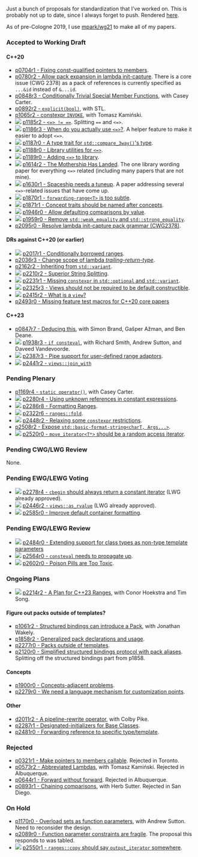 Just a bunch of proposals for standardization that I've worked on. This is
probably not up to date, since I always forget to push. Rendered
[here](https://brevzin.github.io/cpp_proposals).

As of pre-Cologne 2019, I use [mpark/wg21](https://github.com/mpark/wg21) to
make all of my papers.

### Accepted to Working Draft

#### C++20

- [p0704r1 - Fixing const-qualified pointers to members](0704_const_qual_pmfs/p0704r1.html).
- [p0780r2 - Allow pack expansion in lambda init-capture](0780_lambda_pack_capture/p0780r2.html). There is a core issue (CWG 2378) as a pack of references is currently specified as `...&id` instead of `&...id`.
- [p0848r3 - Conditionally Trivial Special Member Functions](0848_special_members/p0848r3.html), with Casey Carter.
- [p0892r2 - `explicit(bool)`](0892_explicit_bool/p0892r2.html), with STL.
- [p1065r2 - constexpr `INVOKE`](1065_constexpr_invoke/p1065r2.html), with Tomasz Kamiński.
- ![][~spaceship] [p1185r2 - `<=> != ==`](118x_spaceship/p1185r2.html). Splitting `==` and `<=>`.
- ![][~spaceship] [p1186r3 - When do you actually use `<=>`?](118x_spaceship/p1186r3.html). A helper feature to make it easier to adopt `<=>`.
- ![][~spaceship] [p1187r0 - A type trait for `std::compare_3way()`'s type](118x_spaceship/p1187r0.html).
- ![][~spaceship] [p1188r0 - Library utilities for `<=>`](118x_spaceship/p1188r0.html).
- ![][~spaceship] [p1189r0 - Adding `<=>` to library](118x_spaceship/p1189r0.html).
- ![][~spaceship] [p1614r2 - The Mothership Has Landed](118x_spaceship/p1614r2.html). The one library wording paper for everything `<=>` related (including many papers that are not mine).
- ![][~spaceship] [p1630r1 - Spaceship needs a tuneup](118x_spaceship/p1630r1.html). A paper addressing several `<=>`-related issues that have come up.
- ![][~ranges] [p1870r1 - `forwarding-range<T>` is too subtle](1870_forwarding_range/p1870r1.html).
- ![][~ranges] [p1871r1 - Concept traits should be named after concepts](1871_enable_sized_range/p1871r1.html).
- ![][~spaceship] [p1946r0 - Allow defaulting comparisons by value](1946_dflt_value_comparisons/p1946r0.html).
- ![][~spaceship] [p1959r0 - Remove `std::weak_equality` and `std::strong_equality`](1959_remove_equality/p1959r0.html).
- [p2095r0 - Resolve lambda init-capture pack grammar (CWG2378)](2095_lambda_pack_cwg/p2095r0.html).

#### DRs against C++20 (or earlier)

- ![][~ranges] [p2017r1 - Conditionally borrowed ranges](2017_safe_range/p2017r1.html).
- [p2036r3 - Change scope of lambda _trailing-return-type_](2036_lambda_scope/p2036r3.html).
- [p2162r2 - Inheriting from `std::variant`](2162_inherit_variant/p2162r2.html).
- ![][~ranges] [p2210r2 - Superior String Splitting](2210_string_split/p2210r2.html).
- ![][~constexpr] [p2231r1 - Missing `constexpr` in `std::optional` and `std::variant`](2231_constexpr_optional_variant/p2231r1.html).
- ![][~ranges] [p2325r3 - Views should not be required to be default constructible](2325_views_default/p2325r3.html).
- ![][~ranges] [p2415r2 - What is a `view`?](2415_what_view/p2415r2.html)
- [p2493r0 - Missing feature test macros for C++20 core papers](2493_core_feature_test/p2493r0.html)

#### C++23

- [p0847r7 - Deducing this](0847_deducing_this/p0847r7.html), with Simon Brand, Gašper Ažman, and Ben Deane.
- ![][~constexpr] [p1938r3 - `if consteval`](1938_if_consteval/p1938r3.html), with Richard Smith, Andrew Sutton, and Daveed Vandevoorde.
- ![][~ranges] [p2387r3 - Pipe support for user-defined range adaptors](2387_ranges_pipes/p2387r3.html).
- ![][~ranges] [p2441r2 - `views::join_with`](2441_join_with/p2441r2.html)

### Pending Plenary

- [p1169r4 - `static operator()`](1169_static_call/p1169r4.html), with Casey Carter.
- ![][~constexpr] [p2280r4 - Using unknown references in constant expressions](2280_unknown_reference/p2280r4.html).
- ![][~ranges] [p2286r8 - Formatting Ranges](2286_fmt_ranges/p2286r8.html).
- ![][~ranges] [p2322r6 - `ranges::fold`](2322_fold/p2322r6.html).
- ![][~constexpr] [p2448r2 - Relaxing some `constexpr` restrictions](2448_relax_constexpr/p2448r2.html).
- [p2508r2 - Expose `std::basic-format-string<charT, Args...>`](2508_expose_format_string/p2508r2.html).
- ![][~ranges] [p2520r0 - `move_iterator<T*>` should be a random access iterator](2520_move_iterator/p2520r0.html).

### Pending CWG/LWG Review

None.

### Pending EWG/LEWG Voting

- ![][~ranges] [p2278r4 - `cbegin` should always return a constant iterator](2278_cbegin/p2278r4.html) (LWG already approved).
- ![][~ranges] [p2446r2 - `views::as_rvalue`](2446_move_view/p2446r2.html) (LWG already approved).
- ![][~ranges] [p2585r0 - Improve default container formatting](2585_fmt_container/p2585r0.html).

### Pending EWG/LEWG Review

- ![][~constexpr] [p2484r0 - Extending support for class types as non-type template parameters](2484_extend_cnttp/p2484r0.html)
- ![][~constexpr] [p2564r0 - `consteval` needs to propagate up](2564_consteval_patch/p2564r0.html).
- ![][~ranges] [p2602r0 - Poison Pills are Too Toxic](2602_poison_pills/p2602r0.html).

### Ongoing Plans

- ![][~ranges] [p2214r2 - A Plan for C++23 Ranges](2214_ranges_plan/p2214r2.html), with Conor Hoekstra and Tim Song.

#### Figure out packs outside of templates?

- [p1061r2 - Structured bindings can introduce a Pack](1061_sb_pack/p1061r2.html), with Jonathan Wakely.
- [p1858r2 - Generalized pack declarations and usage](1858_generalized_packs/p1858r2.html).
- [p2277r0 - Packs outside of templates](2277_packs_outside_of_templates/p2277r0.html).
- [p2120r0 - Simplified structured bindings protocol with pack aliases](1858_generalized_packs/p2120r0.html). Splitting off the structured bindings part from p1858.

#### Concepts

- [p1900r0 - Concepts-adjacent problems](1900_concepts/p1900r0.html).
- [p2279r0 - We need a language mechanism for customization points](2279_static_polymorphism/p2279r0.html).

#### Other

- [d2011r2 - A pipeline-rewrite operator](2011_pipeline/d2011r2.html), with Colby Pike.
- [p2287r1 - Designated-initializers for Base Classes](2287_designated_base/p2287r1.html).
- [p2481r0 - Forwarding reference to specific type/template](2481_forward_ref/forward-ref.md).

### Rejected

- [p0321r1 - Make pointers to members callable](0312_pointers_to_members/p0312r1.html). Rejected in Toronto.
- [p0573r2 - Abbreviated Lambdas](0573_abbrev_lambdas/p0573r2.html), with Tomasz Kamiński. Rejected in Albuquerque.
- [p0644r1 - Forward without forward](0644_fwd/p0644r1.html). Rejected in Albuquerque.
- [p0893r1 - Chaining comparisons](0893_chain_comparisons/p0893r1.html), with Herb Sutter. Rejected in San Diego.

### On Hold
- [p1170r0 - Overload sets as function parameters](1170_overload_sets/p1170r0.html), with Andrew Sutton. Need to reconsider the design.
- [p2089r0 - Function parameter constraints are fragile](2089_param_constraints/p2089r0.html). The proposal this responds to was tabled.
- ![][~ranges] [p2550r1 - `ranges::copy` should say `output_iterator` somewhere](2550_algo_output_iterator/p2550r1.html).


[~ranges]: https://img.shields.io/badge/-ranges-brightgreen
[~constexpr]: https://img.shields.io/badge/-constexpr-blueviolet
[~spaceship]: https://img.shields.io/badge/-%3C%3D%3E-yellow
